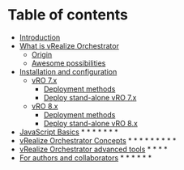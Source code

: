 # Table of contents

* [Introduction](README.md)
* [What is vRealize Orchestrator](what-is-vrealize-orchestrator.md)
  * [Origin](what-is-vrealize-orchestrator/origin.md)
  * [Awesome possibilities](what-is-vrealize-orchestrator/awesome-possibilities.md)
* [Installation and configuration](installation-and-configuration.md)
  * [vRO 7.x](installation-and-configuration/vro-7.x/README.md)
    * [Deployment methods](installation-and-configuration/vro-7.x/deployment-methods.md)
    * [Deploy stand-alone vRO 7.x](installation-and-configuration/vro-7.x/deploy-stand-alone-vro-7.x.md)
  * [vRO 8.x](installation-and-configuration/vro-8.x/README.md)
    * [Deployment methods](installation-and-configuration/vro-8.x/deployment-methods.md)
    * [Deploy stand-alone vRO 8.x](installation-and-configuration/vro-8.x/deploy-stand-alone-vro-8.x.md)
* [JavaScript Basics](javascript-basics.md)
  *
  *
  *
  *
  *
  *
  *
* [vRealize Orchestrator Concepts](vrealize-orchestrator-concepts.md)
  *
  *
  *
  *
  *
  *
  *
  *
  *
* [vRealize Orchestrator advanced tools](vrealize-orhcestrator-advanced-tools.md)
  *
  *
  *
  *
* [For authors and collaborators](for-authors-and-collaborators.md)
  *
  *
  *
  *
  *
  *
